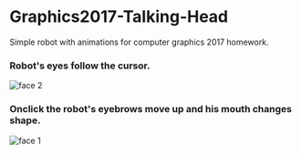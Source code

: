 # Graphics2017-Talking-Head
Simple robot with animations for computer graphics 2017 homework.

### Robot's eyes follow the cursor.
![face 2](https://user-images.githubusercontent.com/5921773/30981496-8c98d868-a452-11e7-9e90-277796f7ea59.JPG)

### Onclick the robot's eyebrows move up and his mouth changes shape.
![face 1](https://user-images.githubusercontent.com/5921773/30981502-8f4cda78-a452-11e7-9547-3ac4f5ae5248.JPG)
